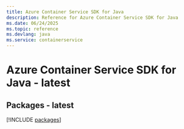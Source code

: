 ```yaml
---
title: Azure Container Service SDK for Java
description: Reference for Azure Container Service SDK for Java
ms.date: 06/24/2025
ms.topic: reference
ms.devlang: java
ms.service: containerservice
---
```

# Azure Container Service SDK for Java - latest
## Packages - latest
[!INCLUDE [packages](container-service-index.md)]